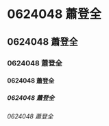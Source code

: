 # 0624048 蕭登全

## 0624048 蕭登全

### 0624048 蕭登全

#### 0624048 蕭登全

##### 0624048 蕭登全

###### 0624048 蕭登全
